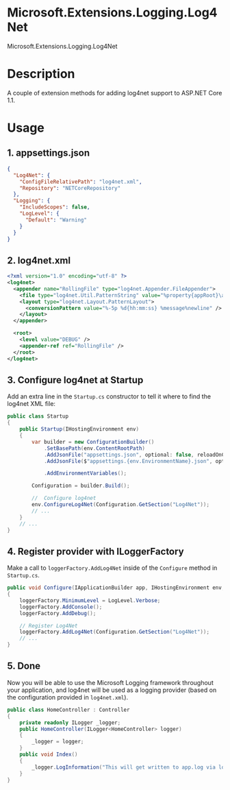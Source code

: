 # Microsoft.Extensions.Logging.Log4Net

Microsoft.Extensions.Logging.Log4Net

# Description

A couple of extension methods for adding log4net support to ASP.NET Core 1.1.

# Usage


## 1. appsettings.json

```json
{
  "Log4Net": {
    "ConfigFileRelativePath": "log4net.xml",
    "Repository": "NETCoreRepository"
  },
  "Logging": {
    "IncludeScopes": false,
    "LogLevel": {
      "Default": "Warning"
    }
  }
}
```

## 2. log4net.xml


```xml
<?xml version="1.0" encoding="utf-8" ?>
<log4net>
  <appender name="RollingFile" type="log4net.Appender.FileAppender">
    <file type="log4net.Util.PatternString" value="%property{appRoot}\app.log" />
    <layout type="log4net.Layout.PatternLayout">
      <conversionPattern value="%-5p %d{hh:mm:ss} %message%newline" />
    </layout>
  </appender>

  <root>
    <level value="DEBUG" />
    <appender-ref ref="RollingFile" />
  </root>
</log4net>
```


## 3. Configure log4net at Startup

Add an extra line in the `Startup.cs` constructor to tell it where to find the log4net XML file:

```csharp
public class Startup
{
    public Startup(IHostingEnvironment env)
    {
        var builder = new ConfigurationBuilder()
            .SetBasePath(env.ContentRootPath)
            .AddJsonFile("appsettings.json", optional: false, reloadOnChange: true)
            .AddJsonFile($"appsettings.{env.EnvironmentName}.json", optional: true)

            .AddEnvironmentVariables();

        Configuration = builder.Build();

        //  Configure log4net
        env.ConfigureLog4Net(Configuration.GetSection("Log4Net"));
        // ...
    }
    // ...
}
```

## 4. Register provider with ILoggerFactory

Make a call to `loggerFactory.AddLog4Net` inside of the `Configure` method in `Startup.cs`.

```csharp
public void Configure(IApplicationBuilder app, IHostingEnvironment env, ILoggerFactory loggerFactory)
{
    loggerFactory.MinimumLevel = LogLevel.Verbose;
    loggerFactory.AddConsole();
    loggerFactory.AddDebug();

    // Register Log4Net
    loggerFactory.AddLog4Net(Configuration.GetSection("Log4Net"));
    // ...
}
```

## 5. Done

Now you will be able to use the Microsoft Logging framework throughout your application, and log4net will be used as a logging provider (based on the configuration provided in `log4net.xml`).

```csharp
public class HomeController : Controller
{
    private readonly ILogger _logger;
    public HomeController(ILogger<HomeController> logger)
    {
        _logger = logger;
    }
    public void Index()
    {
        _logger.LogInformation("This will get written to app.log via log4net.");
    }
}
```